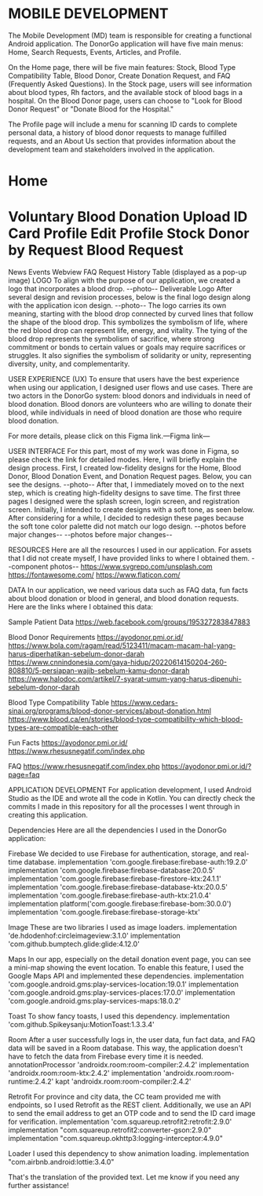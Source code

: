 # MOBILE DEVELOPMENT
The Mobile Development (MD) team is responsible for creating a functional Android application. The DonorGo application will have five main menus: Home, Search Requests, Events, Articles, and Profile.

On the Home page, there will be five main features: Stock, Blood Type Compatibility Table, Blood Donor, Create Donation Request, and FAQ (Frequently Asked Questions). In the Stock page, users will see information about blood types, Rh factors, and the available stock of blood bags in a hospital. On the Blood Donor page, users can choose to "Look for Blood Donor Request" or "Donate Blood for the Hospital."

The Profile page will include a menu for scanning ID cards to complete personal data, a history of blood donor requests to manage fulfilled requests, and an About Us section that provides information about the development team and stakeholders involved in the application.

# Home
Voluntary Blood Donation
Upload ID Card
Profile
Edit Profile
Stock
Donor by Request
Blood Request
======
News
Events
Webview
FAQ
Request History
Table (displayed as a pop-up image)
LOGO
To align with the purpose of our application, we created a logo that incorporates a blood drop.
--photo--
Deliverable Logo
After several design and revision processes, below is the final logo design along with the application icon design.
--photo--
The logo carries its own meaning, starting with the blood drop connected by curved lines that follow the shape of the blood drop. This symbolizes the symbolism of life, where the red blood drop can represent life, energy, and vitality. The tying of the blood drop represents the symbolism of sacrifice, where strong commitment or bonds to certain values or goals may require sacrifices or struggles. It also signifies the symbolism of solidarity or unity, representing diversity, unity, and complementarity.

USER EXPERIENCE (UX)
To ensure that users have the best experience when using our application, I designed user flows and use cases. There are two actors in the DonorGo system: blood donors and individuals in need of blood donation. Blood donors are volunteers who are willing to donate their blood, while individuals in need of blood donation are those who require blood donation.

For more details, please click on this Figma link.—Figma link—

USER INTERFACE
For this part, most of my work was done in Figma, so please check the link for detailed modes. Here, I will briefly explain the design process. First, I created low-fidelity designs for the Home, Blood Donor, Blood Donation Event, and Donation Request pages. Below, you can see the designs.
--photo--
After that, I immediately moved on to the next step, which is creating high-fidelity designs to save time. The first three pages I designed were the splash screen, login screen, and registration screen. Initially, I intended to create designs with a soft tone, as seen below. After considering for a while, I decided to redesign these pages because the soft tone color palette did not match our logo design.
--photos before major changes--
--photos before major changes--

RESOURCES
Here are all the resources I used in our application. For assets that I did not create myself, I have provided links to where I obtained them.
--component photos--
https://www.svgrepo.com/unsplash.com
https://fontawesome.com/
https://www.flaticon.com/

DATA
In our application, we need various data such as FAQ data, fun facts about blood donation or blood in general, and blood donation requests. Here are the links where I obtained this data:

Sample Patient Data
https://web.facebook.com/groups/195327283847883

Blood Donor Requirements
https://ayodonor.pmi.or.id/
https://www.bola.com/ragam/read/5123411/macam-macam-hal-yang-harus-diperhatikan-sebelum-donor-darah
https://www.cnnindonesia.com/gaya-hidup/20220614150204-260-808810/5-persiapan-wajib-sebelum-kamu-donor-darah
https://www.halodoc.com/artikel/7-syarat-umum-yang-harus-dipenuhi-sebelum-donor-darah

Blood Type Compatibility Table
https://www.cedars-sinai.org/programs/blood-donor-services/about-donation.html
https://www.blood.ca/en/stories/blood-type-compatibility-which-blood-types-are-compatible-each-other

Fun Facts
https://ayodonor.pmi.or.id/
https://www.rhesusnegatif.com/index.php

FAQ
https://www.rhesusnegatif.com/index.php
https://ayodonor.pmi.or.id/?page=faq

APPLICATION DEVELOPMENT
For application development, I used Android Studio as the IDE and wrote all the code in Kotlin. You can directly check the commits I made in this repository for all the processes I went through in creating this application.

Dependencies
Here are all the dependencies I used in the DonorGo application:

Firebase
We decided to use Firebase for authentication, storage, and real-time database.
implementation 'com.google.firebase:firebase-auth:19.2.0'
implementation 'com.google.firebase:firebase-database:20.0.5'
implementation 'com.google.firebase:firebase-firestore-ktx:24.1.1'
implementation 'com.google.firebase:firebase-database-ktx:20.0.5'
implementation 'com.google.firebase:firebase-auth-ktx:21.0.4'
implementation platform('com.google.firebase:firebase-bom:30.0.0')
implementation 'com.google.firebase:firebase-storage-ktx'

Image
These are two libraries I used as image loaders.
implementation 'de.hdodenhof:circleimageview:3.1.0'
implementation 'com.github.bumptech.glide:glide:4.12.0'

Maps
In our app, especially on the detail donation event page, you can see a mini-map showing the event location. To enable this feature, I used the Google Maps API and implemented these dependencies.
implementation 'com.google.android.gms:play-services-location:19.0.1'
implementation 'com.google.android.gms:play-services-places:17.0.0'
implementation 'com.google.android.gms:play-services-maps:18.0.2'

Toast
To show fancy toasts, I used this dependency.
implementation 'com.github.Spikeysanju:MotionToast:1.3.3.4'

Room
After a user successfully logs in, the user data, fun fact data, and FAQ data will be saved in a Room database. This way, the application doesn't have to fetch the data from Firebase every time it is needed.
annotationProcessor 'androidx.room:room-compiler:2.4.2'
implementation 'androidx.room:room-ktx:2.4.2'
implementation 'androidx.room:room-runtime:2.4.2'
kapt 'androidx.room:room-compiler:2.4.2'

Retrofit
For province and city data, the CC team provided me with endpoints, so I used Retrofit as the REST client. Additionally, we use an API to send the email address to get an OTP code and to send the ID card image for verification.
implementation 'com.squareup.retrofit2:retrofit:2.9.0'
implementation "com.squareup.retrofit2:converter-gson:2.9.0"
implementation "com.squareup.okhttp3:logging-interceptor:4.9.0"

Loader
I used this dependency to show animation loading.
implementation "com.airbnb.android:lottie:3.4.0"

That's the translation of the provided text. Let me know if you need any further assistance!
